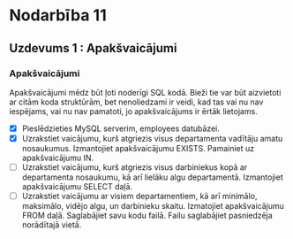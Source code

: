 # Nodarbība 11

## Uzdevums 1 : Apakšvaicājumi

### Apakšvaicājumi

Apakšvaicājumi mēdz būt ļoti noderīgi SQL kodā. Bieži tie var būt aizvietoti ar citām koda struktūrām, bet nenoliedzami ir veidi, kad tas vai nu nav iespējams, vai nu nav pamatoti, jo apakšvaicājums ir ērtāk lietojams.

- [x] Pieslēdzieties MySQL serverim, employees datubāzei.
- [x] Uzrakstiet vaicājumu, kurš atgriezis visus departamenta vadītāju amatu nosaukumus. Izmantojiet apakšvaicājumu EXISTS. Pamainiet uz apakšvaicājumu IN.
- [ ] Uzrakstiet vaicājumu, kurš atgriezis visus darbiniekus kopā ar departamenta nosaukumu, kā arī lielāku algu departamentā. Izmantojiet apakšvaicājumu SELECT daļā.
- [ ] Uzrakstiet vaicājumu ar visiem departamentiem, kā arī minimālo, maksimālo, vidējo algu, un darbinieku skaitu. Izmatojiet apakšvaicājumu FROM daļā.
Saglabājiet savu kodu failā. Failu saglabājiet pasniedzēja norādītajā vietā.
